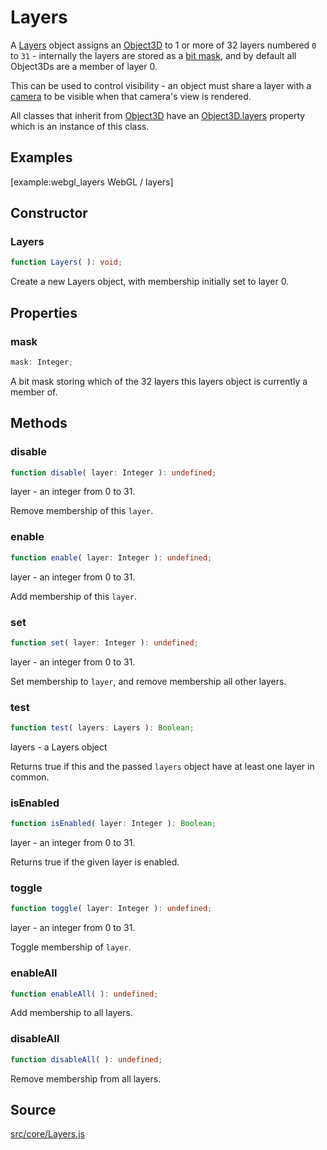 # Layers

A [Layers](en\core\Layers.html) object assigns an
[Object3D](en\core\Object3D.html) to 1 or more of 32 layers numbered `0` to
`31` - internally the layers are stored as a <a
href="https://en.wikipedia.org/wiki/Mask_(computing)">bit mask</a>, and by
default all Object3Ds are a member of layer 0.  
  
This can be used to control visibility - an object must share a layer with a
[camera](en\cameras\Camera.html) to be visible when that camera's view is
rendered.  
  
All classes that inherit from [Object3D](en\core\Object3D.html) have an
[Object3D.layers](#) property which is an instance of this class.

## Examples

[example:webgl_layers WebGL / layers]

## Constructor

### Layers

  
  
```ts  
function Layers( ): void;  
```  

Create a new Layers object, with membership initially set to layer 0.

## Properties

### mask

  
  
```ts  
mask: Integer;  
```  

A bit mask storing which of the 32 layers this layers object is currently a
member of.

## Methods

### disable

  
  
```ts  
function disable( layer: Integer ): undefined;  
```  

layer - an integer from 0 to 31.  
  
Remove membership of this `layer`.

### enable

  
  
```ts  
function enable( layer: Integer ): undefined;  
```  

layer - an integer from 0 to 31.  
  
Add membership of this `layer`.

### set

  
  
```ts  
function set( layer: Integer ): undefined;  
```  

layer - an integer from 0 to 31.  
  
Set membership to `layer`, and remove membership all other layers.

### test

  
  
```ts  
function test( layers: Layers ): Boolean;  
```  

layers - a Layers object  
  
Returns true if this and the passed `layers` object have at least one layer in
common.

### isEnabled

  
  
```ts  
function isEnabled( layer: Integer ): Boolean;  
```  

layer - an integer from 0 to 31.  
  
Returns true if the given layer is enabled.

### toggle

  
  
```ts  
function toggle( layer: Integer ): undefined;  
```  

layer - an integer from 0 to 31.  
  
Toggle membership of `layer`.

### enableAll

  
  
```ts  
function enableAll( ): undefined;  
```  

Add membership to all layers.

### disableAll

  
  
```ts  
function disableAll( ): undefined;  
```  

Remove membership from all layers.

## Source

<a
href="https://github.com/mrdoob/three.js/blob/master/src/core/Layers.js">src/core/Layers.js</a>

